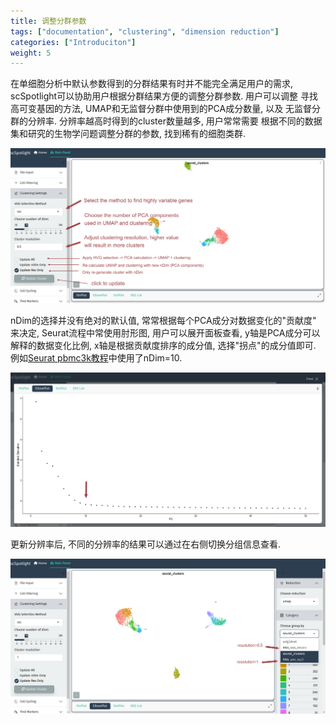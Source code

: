 ```yaml
---
title: 调整分群参数
tags: ["documentation", "clustering", "dimension reduction"]
categories: ["Introduciton"]
weight: 5
---
```


在单细胞分析中默认参数得到的分群结果有时并不能完全满足用户的需求,
scSpotlight可以协助用户根据分群结果方便的调整分群参数. 用户可以调整
寻找高可变基因的方法, UMAP和无监督分群中使用到的PCA成分数量, 以及
无监督分群的分辨率. 分辨率越高时得到的cluster数量越多, 用户常常需要
根据不同的数据集和研究的生物学问题调整分群的参数, 找到稀有的细胞类群.

![](update_cluster_1.png)


nDim的选择并没有绝对的默认值, 常常根据每个PCA成分对数据变化的"贡献度"
来决定, Seurat流程中常使用肘形图, 用户可以展开面板查看,
y轴是PCA成分可以解释的数据变化比例, x轴是根据贡献度排序的成分值, 
选择"拐点"的成分值即可. 例如[Seurat pbmc3k教程](https://satijalab.org/seurat/articles/pbmc3k_tutorial)中使用了nDim=10.

![](elbow.png)

更新分辨率后, 不同的分辨率的结果可以通过在右侧切换分组信息查看.

![](cluster_resolution.png)
